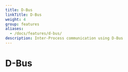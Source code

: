 ```yaml
---
title: D-Bus
linkTitle: D-Bus
weight: 4
group: features
aliases:
  - /docs/features/d-bus/
description: Inter-Process communication using D-Bus
---
```


# D-Bus

